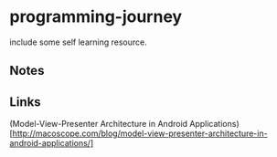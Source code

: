 # programming-journey

include some self learning resource.

## Notes
## Links
(Model-View-Presenter Architecture in Android Applications)[http://macoscope.com/blog/model-view-presenter-architecture-in-android-applications/]
